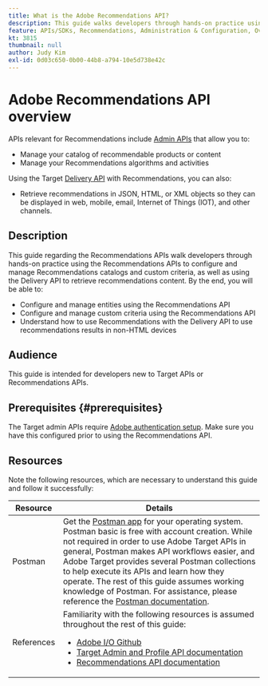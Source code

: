 ```yaml
---
title: What is the Adobe Recommendations API?
description: This guide walks developers through hands-on practice using the Adobe Target Recommendations APIs to configure and manage Recommendations catalogs and custom criteria, as well as using the Delivery API to retrieve recommendations content.
feature: APIs/SDKs, Recommendations, Administration & Configuration, Overview
kt: 3815
thumbnail: null
author: Judy Kim
exl-id: 0d03c650-0b00-44b8-a794-10e5d738e42c
---
```

# Adobe Recommendations API overview

APIs relevant for Recommendations include [Admin APIs](../../before-administer/target-api-overview.md) that allow you to:

* Manage your catalog of recommendable products or content
* Manage your Recommendations algorithms and activities

Using the Target [Delivery API](../../implement/delivery-api/overview.md) with Recommendations, you can also:

* Retrieve recommendations in JSON, HTML, or XML objects so they can be displayed in web, mobile, email, Internet of Things (IOT), and other channels.

## Description

This guide regarding the Recommendations APIs walk developers through hands-on practice using the Recommendations APIs to configure and manage Recommendations catalogs and custom criteria, as well as using the Delivery API to retrieve recommendations content. By the end, you will be able to:

* Configure and manage entities using the Recommendations API
* Configure and manage custom criteria using the Recommendations API
* Understand how to use Recommendations with the Delivery API to use recommendations results in non-HTML devices

## Audience

This guide is intended for developers new to Target APIs or Recommendations APIs.

## Prerequisites {#prerequisites}

The Target admin APIs require [Adobe authentication setup](../configure-authentication.md). Make sure you have this configured prior to using the Recommendations API.

## Resources

Note the following resources, which are necessary to understand this guide and follow it successfully:

|Resource|Details|
| --- | --- |
|Postman|Get the [Postman app](https://www.postman.com/downloads/) for your operating system. Postman basic is free with account creation. While not required in order to use Adobe Target APIs in general, Postman makes API workflows easier, and Adobe Target provides several Postman collections to help execute its APIs and learn how they operate. The rest of this guide assumes working knowledge of Postman. For assistance, please reference the [Postman documentation](https://learning.getpostman.com/).  |
|References|Familiarity with the following resources is assumed throughout the rest of this guide:<UL><li>[Adobe I/O Github](https://github.com/adobeio)</li><li>[Target Admin and Profile API documentation](../../administer/admin-api/admin-api-overview-new.md)</li><li>[Recommendations API documentation](https://developer.adobe.com/target/administer/recommendations-api/)</li></UL>|
